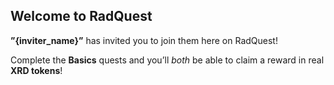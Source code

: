 ## Welcome to RadQuest

**”{inviter_name}”** has invited you to join them here on RadQuest!

Complete the **Basics** quests and you’ll _both_ be able to claim a reward in real **XRD tokens**!
